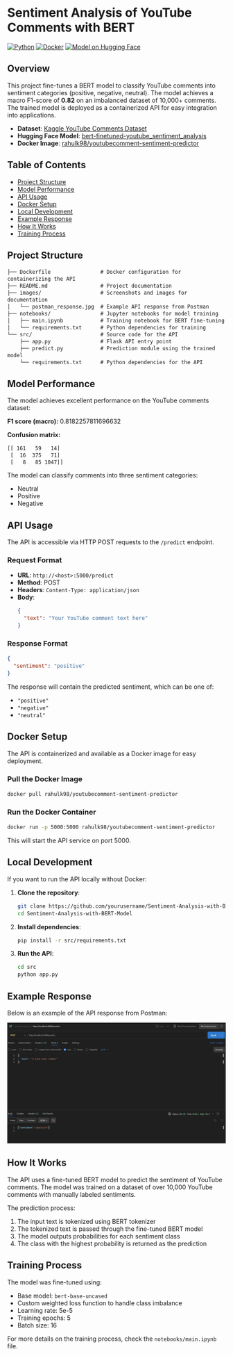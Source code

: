 # Sentiment Analysis of YouTube Comments with BERT

[![Python](https://img.shields.io/badge/Python-3.9-blue.svg)]()
[![Docker](https://img.shields.io/badge/Docker-Ready-blue.svg)](https://hub.docker.com/repositories/rahulk98/youtubecomment-sentiment-predictor)
[![Model on Hugging Face](https://img.shields.io/badge/HF-Model-blue)](https://huggingface.co/rahulk98/bert-finetuned-youtube_sentiment_analysis)

## Overview

This project fine-tunes a BERT model to classify YouTube comments into sentiment categories (positive, negative, neutral). The model achieves a macro F1-score of **0.82** on an imbalanced dataset of 10,000+ comments. The trained model is deployed as a containerized API for easy integration into applications.

- **Dataset**: [Kaggle YouTube Comments Dataset](https://www.kaggle.com/datasets/atifaliak/youtube-comments-dataset/data)
- **Hugging Face Model**: [bert-finetuned-youtube_sentiment_analysis](https://huggingface.co/rahulk98/bert-finetuned-youtube_sentiment_analysis/)
- **Docker Image**: [rahulk98/youtubecomment-sentiment-predictor](https://hub.docker.com/repositories/rahulk98/youtubecomment-sentiment-predictor)

## Table of Contents

- [Project Structure](#project-structure)
- [Model Performance](#model-performance)
- [API Usage](#api-usage)
- [Docker Setup](#docker-setup)
- [Local Development](#local-development)
- [Example Response](#example-response)
- [How It Works](#how-it-works)
- [Training Process](#training-process)

## Project Structure

```
├── Dockerfile                # Docker configuration for containerizing the API
├── README.md                 # Project documentation
├── images/                   # Screenshots and images for documentation
│   └── postman_response.jpg  # Example API response from Postman
├── notebooks/                # Jupyter notebooks for model training
│   ├── main.ipynb            # Training notebook for BERT fine-tuning
│   └── requirements.txt      # Python dependencies for training
└── src/                      # Source code for the API
    ├── app.py                # Flask API entry point
    ├── predict.py            # Prediction module using the trained model
    └── requirements.txt      # Python dependencies for the API
```

## Model Performance

The model achieves excellent performance on the YouTube comments dataset:

**F1 score (macro):** 0.8182257811696632

**Confusion matrix:**
```
[[ 161   59   14]
 [  16  375   71]
 [   8   85 1047]]
```

The model can classify comments into three sentiment categories:
- Neutral
- Positive
- Negative

## API Usage

The API is accessible via HTTP POST requests to the `/predict` endpoint.

### Request Format

- **URL**: `http://<host>:5000/predict`
- **Method**: POST
- **Headers**: `Content-Type: application/json`
- **Body**:
  ```json
  {
    "text": "Your YouTube comment text here"
  }
  ```

### Response Format

```json
{
  "sentiment": "positive"
}
```

The response will contain the predicted sentiment, which can be one of:
- `"positive"`
- `"negative"`
- `"neutral"`

## Docker Setup

The API is containerized and available as a Docker image for easy deployment.

### Pull the Docker Image

```bash
docker pull rahulk98/youtubecomment-sentiment-predictor
```

### Run the Docker Container

```bash
docker run -p 5000:5000 rahulk98/youtubecomment-sentiment-predictor
```

This will start the API service on port 5000.

## Local Development

If you want to run the API locally without Docker:

1. **Clone the repository**:
   ```bash
   git clone https://github.com/yourusername/Sentiment-Analysis-with-BERT-Model.git
   cd Sentiment-Analysis-with-BERT-Model
   ```

2. **Install dependencies**:
   ```bash
   pip install -r src/requirements.txt
   ```

3. **Run the API**:
   ```bash
   cd src
   python app.py
   ```

## Example Response

Below is an example of the API response from Postman:

![Postman Response](images/postman_response.jpg)

## How It Works

The API uses a fine-tuned BERT model to predict the sentiment of YouTube comments. The model was trained on a dataset of over 10,000 YouTube comments with manually labeled sentiments.

The prediction process:
1. The input text is tokenized using BERT tokenizer
2. The tokenized text is passed through the fine-tuned BERT model
3. The model outputs probabilities for each sentiment class
4. The class with the highest probability is returned as the prediction

## Training Process

The model was fine-tuned using:
- Base model: `bert-base-uncased`
- Custom weighted loss function to handle class imbalance
- Learning rate: 5e-5
- Training epochs: 5
- Batch size: 16

For more details on the training process, check the `notebooks/main.ipynb` file.

